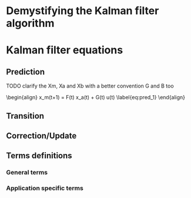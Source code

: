 # Demystifying the Kalman filter algorithm

# Kalman filter equations

## Prediction

TODO clarify the Xm, Xa and Xb with a better convention
G and B too

\begin{align} 
    x_m(t+1) = F(t) x_a(t) + G(t) u(t) \label{eq:pred_1}
\end{align}

## Transition

## Correction/Update

## Terms definitions

### General terms

### Application specific terms
